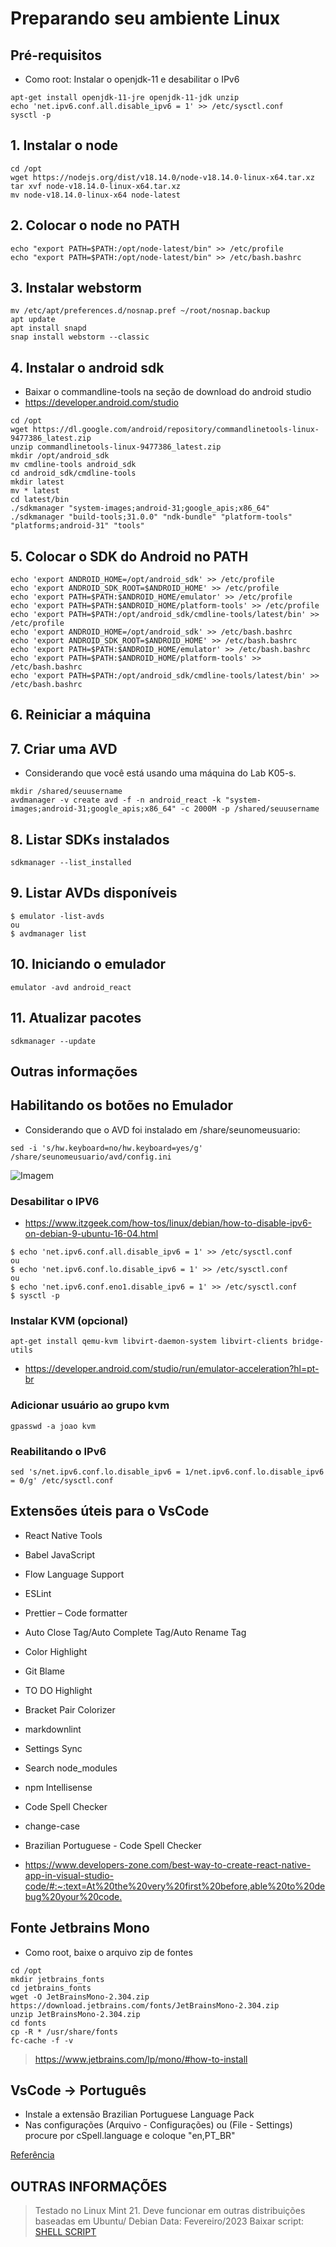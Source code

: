 # Preparando seu ambiente Linux

## Pré-requisitos

* Como root: Instalar o openjdk-11 e desabilitar o IPv6

```console
apt-get install openjdk-11-jre openjdk-11-jdk unzip
echo 'net.ipv6.conf.all.disable_ipv6 = 1' >> /etc/sysctl.conf
sysctl -p
```

## 1. Instalar o node

```console
cd /opt
wget https://nodejs.org/dist/v18.14.0/node-v18.14.0-linux-x64.tar.xz
tar xvf node-v18.14.0-linux-x64.tar.xz
mv node-v18.14.0-linux-x64 node-latest
```

## 2. Colocar o node no PATH

```console
echo "export PATH=$PATH:/opt/node-latest/bin" >> /etc/profile
echo "export PATH=$PATH:/opt/node-latest/bin" >> /etc/bash.bashrc
```

## 3. Instalar webstorm

```console
mv /etc/apt/preferences.d/nosnap.pref ~/root/nosnap.backup
apt update
apt install snapd
snap install webstorm --classic
```

## 4. Instalar o android sdk

* Baixar o commandline-tools na seção de download do android studio
* <https://developer.android.com/studio>

```console
cd /opt
wget https://dl.google.com/android/repository/commandlinetools-linux-9477386_latest.zip
unzip commandlinetools-linux-9477386_latest.zip
mkdir /opt/android_sdk
mv cmdline-tools android_sdk
cd android_sdk/cmdline-tools
mkdir latest
mv * latest
cd latest/bin
./sdkmanager "system-images;android-31;google_apis;x86_64"
./sdkmanager "build-tools;31.0.0" "ndk-bundle" "platform-tools" "platforms;android-31" "tools"
```

## 5. Colocar o SDK do Android no PATH

```console
echo 'export ANDROID_HOME=/opt/android_sdk' >> /etc/profile
echo 'export ANDROID_SDK_ROOT=$ANDROID_HOME' >> /etc/profile
echo 'export PATH=$PATH:$ANDROID_HOME/emulator' >> /etc/profile
echo 'export PATH=$PATH:$ANDROID_HOME/platform-tools' >> /etc/profile
echo 'export PATH=$PATH:/opt/android_sdk/cmdline-tools/latest/bin' >> /etc/profile
echo 'export ANDROID_HOME=/opt/android_sdk' >> /etc/bash.bashrc
echo 'export ANDROID_SDK_ROOT=$ANDROID_HOME' >> /etc/bash.bashrc
echo 'export PATH=$PATH:$ANDROID_HOME/emulator' >> /etc/bash.bashrc
echo 'export PATH=$PATH:$ANDROID_HOME/platform-tools' >> /etc/bash.bashrc
echo 'export PATH=$PATH:/opt/android_sdk/cmdline-tools/latest/bin' >> /etc/bash.bashrc
```

## 6. Reiniciar a máquina

## 7. Criar uma AVD

* Considerando que você está usando uma máquina do Lab K05-s.

```console
mkdir /shared/seuusername
avdmanager -v create avd -f -n android_react -k "system-images;android-31;google_apis;x86_64" -c 2000M -p /shared/seuusername
```

## 8. Listar SDKs instalados

```console
sdkmanager --list_installed
```

## 9. Listar AVDs disponíveis

```console
$ emulator -list-avds
ou
$ avdmanager list
```

## 10. Iniciando o emulador

```console
emulator -avd android_react
```

## 11. Atualizar pacotes

```console
sdkmanager --update
```

## Outras informações

## Habilitando os botões no Emulador

* Considerando que o AVD foi instalado em /share/seunomeusuario:

```console
sed -i 's/hw.keyboard=no/hw.keyboard=yes/g' /share/seunomeusuario/avd/config.ini
```

![Imagem](https://i.stack.imgur.com/yjdw8.jpg)

### Desabilitar o IPV6

* <https://www.itzgeek.com/how-tos/linux/debian/how-to-disable-ipv6-on-debian-9-ubuntu-16-04.html>

```console
$ echo 'net.ipv6.conf.all.disable_ipv6 = 1' >> /etc/sysctl.conf
ou
$ echo 'net.ipv6.conf.lo.disable_ipv6 = 1' >> /etc/sysctl.conf
ou 
$ echo 'net.ipv6.conf.eno1.disable_ipv6 = 1' >> /etc/sysctl.conf
$ sysctl -p
```

### Instalar KVM (opcional)

 ```console
apt-get install qemu-kvm libvirt-daemon-system libvirt-clients bridge-utils
 ```

* <https://developer.android.com/studio/run/emulator-acceleration?hl=pt-br>

### Adicionar usuário ao grupo kvm

```console
gpasswd -a joao kvm
```

### Reabilitando o IPv6

```console
sed 's/net.ipv6.conf.lo.disable_ipv6 = 1/net.ipv6.conf.lo.disable_ipv6 = 0/g' /etc/sysctl.conf
```

## Extensões úteis para o VsCode

* React Native Tools
* Babel JavaScript
* Flow Language Support
* ESLint
* Prettier – Code formatter
* Auto Close Tag/Auto Complete Tag/Auto Rename Tag
* Color Highlight
* Git Blame
* TO DO Highlight
* Bracket Pair Colorizer
* markdownlint
* Settings Sync
* Search node_modules
* npm Intellisense
* Code Spell Checker
* change-case
* Brazilian Portuguese - Code Spell Checker

* <https://www.developers-zone.com/best-way-to-create-react-native-app-in-visual-studio-code/#:~:text=At%20the%20very%20first%20before,able%20to%20debug%20your%20code.>

## Fonte Jetbrains Mono

* Como root, baixe o arquivo zip de fontes

```console
cd /opt
mkdir jetbrains_fonts
cd jetbrains_fonts
wget -O JetBrainsMono-2.304.zip https://download.jetbrains.com/fonts/JetBrainsMono-2.304.zip
unzip JetBrainsMono-2.304.zip
cd fonts
cp -R * /usr/share/fonts
fc-cache -f -v
```

> <https://www.jetbrains.com/lp/mono/#how-to-install>

## VsCode -> Português

* Instale a extensão Brazilian Portuguese Language Pack
* Nas configurações (Arquivo - Configurações) ou (File - Settings) procure por cSpell.language e coloque "en,PT_BR"

[Referência](https://marketplace.visualstudio.com/items?itemName=streetsidesoftware.code-spell-checker-portuguese-brazilian)

## OUTRAS INFORMAÇÕES

> Testado no Linux Mint 21. Deve funcionar em outras distribuições baseadas em Ubuntu/ Debian
> Data: Fevereiro/2023
> Baixar script: [SHELL SCRIPT](https://raw.githubusercontent.com/rafaelperazzo/cc0043/master/install.node.sh)
